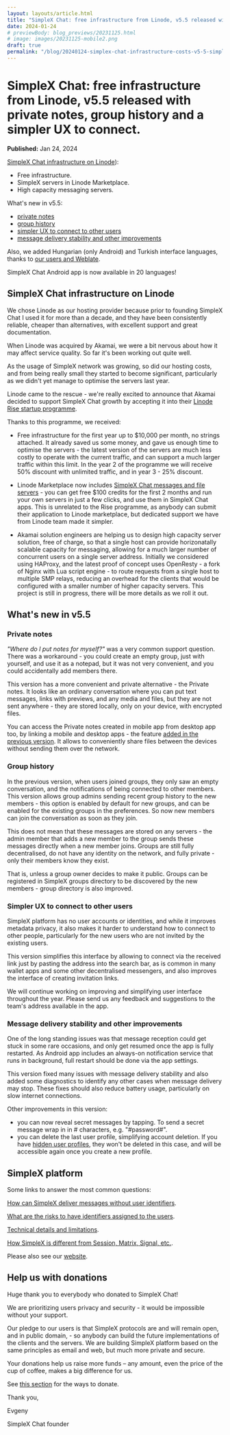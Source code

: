 ```yaml
---
layout: layouts/article.html
title: "SimpleX Chat: free infrastructure from Linode, v5.5 released with private notes, group history and a simpler UX to connect."
date: 2024-01-24
# previewBody: blog_previews/20231125.html
# image: images/20231125-mobile2.png
draft: true
permalink: "/blog/20240124-simplex-chat-infrastructure-costs-v5-5-simplex-ux-private-notes-group-history.html"
---
```


# SimpleX Chat: free infrastructure from Linode, v5.5 released with private notes, group history and a simpler UX to connect.

**Published:** Jan 24, 2024

[SimpleX Chat infrastructure on Linode](#simplex-chat-infrastructure-on-linode)):
- Free infrastructure.
- SimpleX servers in Linode Marketplace.
- High capacity messaging servers.

What's new in v5.5:
- [private notes](#private-notes)
- [group history](#group-history)
- [simpler UX to connect to other users](#simpler-ux-to-connect-to-other-users)
- [message delivery stability and other improvements](#message-delivery-stability-and-other-improvements)

Also, we added Hungarian (only Android) and Turkish interface languages, thanks to [our users and Weblate](https://github.com/simplex-chat/simplex-chat#help-translating-simplex-chat).

SimpleX Chat Android app is now available in 20 languages!

## SimpleX Chat infrastructure on Linode

We chose Linode as our hosting provider because prior to founding SimpleX Chat I used it for more than a decade, and they have been consistently reliable, cheaper than alternatives, with excellent support and great documentation.

When Linode was acquired by Akamai, we were a bit nervous about how it may affect service quality. So far it's been working out quite well.

As the usage of SimpleX network was growing, so did our hosting costs, and from being really small they started to become significant, particularly as we didn't yet manage to optimise the servers last year.

Linode came to the rescue - we're really excited to announce that Akamai decided to support SimpleX Chat growth by accepting it into their [Linode Rise startup programme](https://www.linode.com/linode-for-startups/).

Thanks to this programme, we received:

- Free infrastructure for the first year up to $10,000 per month, no strings attached. It already saved us some money, and gave us enough time to optimise the servers - the latest version of the servers are much less costly to operate with the current traffic, and can support a much larger traffic within this limit. In the year 2 of the programme we will receive 50% discount with unlimited traffic, and in year 3 - 25% discount.

- Linode Marketplace now includes [SimpleX Chat messages and file servers](https://www.linode.com/marketplace/apps/simplex-chat/simplex-chat/) - you can get free $100 credits for the first 2 months and run your own servers in just a few clicks, and use them in SimpleX Chat apps. This is unrelated to the Rise programme, as anybody can submit their application to Linode marketplace, but dedicated support we have from Linode team made it simpler.

- Akamai solution engineers are helping us to design high capacity server solution, free of charge, so that a single host can provide horizonatally scalable capacity for messaging, allowing for a much larger number of concurrent users on a single server address. Initially we considered using HAProxy, and the latest proof of concept uses OpenResty - a fork of Nginx with Lua script engine - to route requests from a single host to multiple SMP relays, reducing an overhead for the clients that would be configured with a smaller number of higher capacity servers. This project is still in progress, there will be more details as we roll it out.

## What's new in v5.5

### Private notes

*"Where do I put notes for myself?"* was a very common support question. There was a workaround - you could create an empty group, just with yourself, and use it as a notepad, but it was not very convenient, and you could accidentally add members there.

This version has a more convenient and private alternative - the Private notes. It looks like an ordinary conversation where you can put text messages, links with previews, and any media and files, but they are not sent anywhere - they are stored locally, only on your device, with encrypted files.

You can access the Private notes created in mobile app from desktop app too, by linking a mobile and desktop apps - the feature [added in the previous version](./20231125-simplex-chat-v5-4-link-mobile-desktop-quantum-resistant-better-groups.md). It allows to conveniently share files between the devices without sending them over the network.

### Group history

In the previous version, when users joined groups, they only saw an empty conversation, and the notifications of being connected to other members. This version allows group admins sending recent group history to the new members - this option is enabled by default for new groups, and can be enabled for the existing groups in the preferences. So now new members can join the conversation as soon as they join.

This does not mean that these messages are stored on any servers - the admin member that adds a new member to the group sends these messages directly when a new member joins. Groups are still fully decentralised, do not have any identity on the network, and fully private - only their members know they exist.

That is, unless a group owner decides to make it public. Groups can be registered in SimpleX groups directory to be discovered by the new members - group directory is also improved.

### Simpler UX to connect to other users

SimpleX platform has no user accounts or identities, and while it improves metadata privacy, it also makes it harder to understand how to connect to other people, particularly for the new users who are not invited by the existing users.

This version simplifies this interface by allowing to connect via the received link just by pasting the address into the search bar, as is common in many wallet apps and some other decentralised messengers, and also improves the interface of creating invitation links.

We will continue working on improving and simplifying user interface throughout the year. Please send us any feedback and suggestions to the team's address available in the app.

### Message delivery stability and other improvements

One of the long standing issues was that message reception could get stuck in some rare occasions, and only get resumed once the app is fully restarted. As Android app includes an always-on notification service that runs in background, full restart should be done via the app settings.

This version fixed many issues with message delivery stability and also added some diagnostics to identify any other cases when message delivery may stop. These fixes should also reduce battery usage, particularly on slow internet connections.

Other improvements in this version:
- you can now reveal secret messages by tapping. To send a secret message wrap in in # characters, e.g. "\#password\#".
- you can delete the last user profile, simplifying account deletion. If you have [hidden user profiles](./20230328-simplex-chat-v4-6-hidden-profiles.md), they won't be deleted in this case, and will be accessible again once you create a new profile.

## SimpleX platform

Some links to answer the most common questions:

[How can SimpleX deliver messages without user identifiers](./20220511-simplex-chat-v2-images-files.md#the-first-messaging-platform-without-user-identifiers).

[What are the risks to have identifiers assigned to the users](./20220711-simplex-chat-v3-released-ios-notifications-audio-video-calls-database-export-import-protocol-improvements.md#why-having-users-identifiers-is-bad-for-the-users).

[Technical details and limitations](https://github.com/simplex-chat/simplex-chat#privacy-technical-details-and-limitations).

[How SimpleX is different from Session, Matrix, Signal, etc.](https://github.com/simplex-chat/simplex-chat/blob/stable/README.md#frequently-asked-questions).

Please also see our [website](https://simplex.chat).

## Help us with donations

Huge thank you to everybody who donated to SimpleX Chat!

We are prioritizing users privacy and security - it would be impossible without your support.

Our pledge to our users is that SimpleX protocols are and will remain open, and in public domain, - so anybody can build the future implementations of the clients and the servers. We are building SimpleX platform based on the same principles as email and web, but much more private and secure.

Your donations help us raise more funds – any amount, even the price of the cup of coffee, makes a big difference for us.

See [this section](https://github.com/simplex-chat/simplex-chat/tree/master#help-us-with-donations) for the ways to donate.

Thank you,

Evgeny

SimpleX Chat founder
